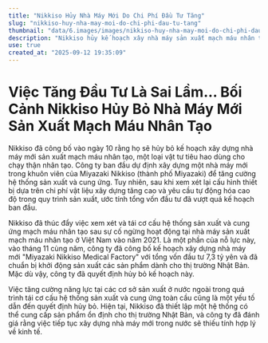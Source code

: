 ```yaml
---
title: "Nikkiso Hủy Nhà Máy Mới Do Chi Phí Đầu Tư Tăng"
slug: "nikkiso-huy-nha-may-moi-do-chi-phi-dau-tu-tang"
thumbnail: "data/6.images/images/nikkiso-huy-nha-may-moi-do-chi-phi-dau-tu-tang.webp"
description: "Nikkiso hủy kế hoạch xây nhà máy sản xuất mạch máu nhân tạo tại Nhật do chi phí tăng và năng lực sản xuất ở nước ngoài đã được củng cố, trong đó có nhà máy từng đóng cửa tại Việt Nam."
use: true
created_at: "2025-09-12 19:35:09"
---
```


# Việc Tăng Đầu Tư Là Sai Lầm... Bối Cảnh Nikkiso Hủy Bỏ Nhà Máy Mới Sản Xuất Mạch Máu Nhân Tạo

Nikkiso đã công bố vào ngày 10 rằng họ sẽ hủy bỏ kế hoạch xây dựng nhà máy mới sản xuất mạch máu nhân tạo, một loại vật tư tiêu hao dùng cho chạy thận nhân tạo. Công ty ban đầu dự định xây dựng một nhà máy mới trong khuôn viên của Miyazaki Nikkiso (thành phố Miyazaki) để tăng cường hệ thống sản xuất và cung ứng. Tuy nhiên, sau khi xem xét lại cấu hình thiết bị dựa trên chi phí vật liệu xây dựng tăng cao và yêu cầu tự động hóa cao độ trong quy trình sản xuất, ước tính tổng vốn đầu tư đã vượt quá kế hoạch ban đầu.

Nikkiso đã thúc đẩy việc xem xét và tái cơ cấu hệ thống sản xuất và cung ứng mạch máu nhân tạo sau sự cố ngừng hoạt động tại nhà máy sản xuất mạch máu nhân tạo ở Việt Nam vào năm 2021. Là một phần của nỗ lực này, vào tháng 11 cùng năm, công ty đã công bố kế hoạch xây dựng nhà máy mới "Miyazaki Nikkiso Medical Factory" với tổng vốn đầu tư 7,3 tỷ yên và đã chuẩn bị khởi động sản xuất các sản phẩm dành cho thị trường Nhật Bản. Mặc dù vậy, công ty đã quyết định hủy bỏ kế hoạch này.

Việc tăng cường năng lực tại các cơ sở sản xuất ở nước ngoài trong quá trình tái cơ cấu hệ thống sản xuất và cung ứng toàn cầu cũng là một yếu tố dẫn đến quyết định hủy bỏ. Hiện tại, Nikkiso đã thiết lập một hệ thống có thể cung cấp sản phẩm ổn định cho thị trường Nhật Bản, và công ty đã đánh giá rằng việc tiếp tục xây dựng nhà máy mới trong nước sẽ thiếu tính hợp lý về kinh tế.